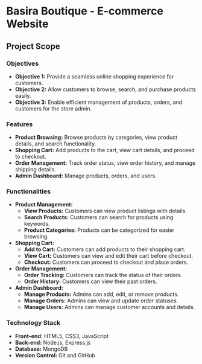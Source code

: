 # Basira Boutique - E-commerce Website

## Project Scope

### Objectives
- **Objective 1:** Provide a seamless online shopping experience for customers.
- **Objective 2:** Allow customers to browse, search, and purchase products easily.
- **Objective 3:** Enable efficient management of products, orders, and customers for the store admin.

### Features
- **Product Browsing:** Browse products by categories, view product details, and search functionality.
- **Shopping Cart:** Add products to the cart, view cart details, and proceed to checkout.
- **Order Management:** Track order status, view order history, and manage shipping details.
- **Admin Dashboard:** Manage products, orders, and users.

### Functionalities
- **Product Management:**
  - **View Products:** Customers can view product listings with details.
  - **Search Products:** Customers can search for products using keywords.
  - **Product Categories:** Products can be categorized for easier browsing.
- **Shopping Cart:**
  - **Add to Cart:** Customers can add products to their shopping cart.
  - **View Cart:** Customers can view and edit their cart before checkout.
  - **Checkout:** Customers can proceed to checkout and place orders.
- **Order Management:**
  - **Order Tracking:** Customers can track the status of their orders.
  - **Order History:** Customers can view their past orders.
- **Admin Dashboard:**
  - **Manage Products:** Admins can add, edit, or remove products.
  - **Manage Orders:** Admins can view and update order statuses.
  - **Manage Users:** Admins can manage customer accounts and details.

### Technology Stack
- **Front-end:** HTML5, CSS3, JavaScript
- **Back-end:** Node.js, Express.js
- **Database:** MongoDB
- **Version Control:** Git and GitHub


